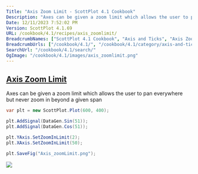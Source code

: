 ```yaml
---
Title: "Axis Zoom Limit - ScottPlot 4.1 Cookbook"
Description: "Axes can be given a zoom limit which allows the user to pan everywhere but never zoom in beyond a given span"
Date: 12/11/2023 7:52:02 PM
Version: ScottPlot 4.1.69
URL: /cookbook/4.1/recipes/axis_zoomlimit/
BreadcrumbNames: ["ScottPlot 4.1 Cookbook", "Axis and Ticks", "Axis Zoom Limit"]
BreadcrumbUrls: ["/cookbook/4.1/", "/cookbook/4.1/category/axis-and-ticks", "/cookbook/4.1/recipes/axis_zoomlimit/"]
SearchUrl: "/cookbook/4.1/search/"
OgImage: "/cookbook/4.1/images/axis_zoomlimit.png"
---
```


<h2><a href='/cookbook/4.1/recipes/axis_zoomlimit/'>Axis Zoom Limit</a></h2>

Axes can be given a zoom limit which allows the user to pan everywhere but never zoom in beyond a given span

```cs
var plt = new ScottPlot.Plot(600, 400);

plt.AddSignal(DataGen.Sin(51));
plt.AddSignal(DataGen.Cos(51));

plt.YAxis.SetZoomInLimit(2);
plt.XAxis.SetZoomInLimit(50);

plt.SaveFig("Axis_zoomLimit.png");
```

<img src='../../images/axis_zoomlimit.png' class='d-block mx-auto my-5' />


